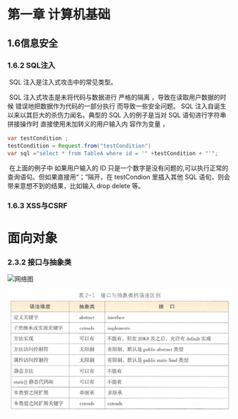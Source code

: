 # 第一章 计算机基础

## 1.6信息安全

### 1.6.2 SQL注入

​      SQL 注入是注入式攻击中的常见类型。

​            SQL 注入式攻击是未将代码与数据进行 严格的隔离 ，导致在读取用户数据的时候 错误地把数据作为代码的一部分执行 而导致一些安全问题。 SQL 注入自诞生以来以其巨大的杀伤力闻名。典型的 SQL 入的例子是当对 SQL 语旬进行字符串拼接操作时 直接使用未加转义的用户输入内 容作为变量 ，

```java
var testCondition ; 
testCondition = Request.from("testCondition")
var sql ="select * from TableA where id = '" +testCondition + "'";
```

​         在上面的例子中 如果用户输入的 ID 只是一个数字是没有问题的,可以执行正常的查询语句。但如果直接用“；”隔开，在 testCondion 里插入其他 SQL 语旬，则会带来意想不到的结果，比如输入 drop  delete 等。

### 1.6.3 XSS与CSRF

# 面向对象

### 2.3.2 接口与抽象类

![网络图](https://github.com/modiman/modiman.github.io/blob/gh-pages/docs/_posts/imgs/interface.png?raw=true)

![网络图](./imgs/interface.png?raw=true)


